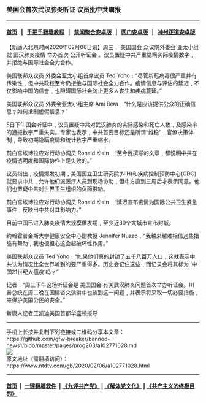 ### 美国会首次武汉肺炎听证  议员批中共瞒报
------------------------

#### [首页](https://github.com/gfw-breaker/banned-news1/blob/master/README.md) &nbsp;&nbsp;|&nbsp;&nbsp; [手把手翻墙教程](https://github.com/gfw-breaker/guides/wiki) &nbsp;&nbsp;|&nbsp;&nbsp; [禁闻聚合安卓版](https://github.com/gfw-breaker/bn-android) &nbsp;&nbsp;|&nbsp;&nbsp; [网门安卓版](https://github.com/oGate2/oGate) &nbsp;&nbsp;|&nbsp;&nbsp; [神州正道安卓版](https://github.com/SzzdOgate/update) 



<div><div class="post_content" itemprop="articleBody">
 <p>
  【新唐人北京时间2020年02月06日讯】周三﹐
  <ok href="https://www.ntdtv.com/gb/美国国会.htm">
   美国国会
  </ok>
  <ok href="https://www.ntdtv.com/gb/众议院外委会.htm">
   众议院外委会
  </ok>
  亚太小组就
  <ok href="https://www.ntdtv.com/gb/442749.htm">
   武汉肺炎疫情
  </ok>
  举办首次
  <ok href="https://www.ntdtv.com/gb/公开听证会.htm">
   公开听证会
  </ok>
  。议员置疑中共严重隐瞒实际疫情数字﹐并拒绝与国际社会全力合作。
 </p>
 <p>
  美国联邦众议员 外委会亚太小组首席议员 Ted Yoho﹕“尽管新冠病毒很严重并有传染性﹐但中共政权至今仍拒绝与国际社会全力合作。疫情信息与评估的延迟﹐不仅影响中国的信誉﹐也阻碍国际社会防止更多人丧生和疾病蔓延。”
 </p>
 <p>
  美国联邦众议员 外委会亚太小组主席 Ami Bera﹕“什么是应该提供公众的正确信息﹖如何抵制虚假信息﹖”
 </p>
 <p>
  5日下午国会听证中﹐议员置疑中共对武汉肺炎的实际感染和死亡人数﹑及感染率的通报数字严重失实。专家也表示﹐中共首要目标还是所谓“维稳”﹐官僚决策体制﹐导致初期隐瞒疫情和统计数字严重缩水。
 </p>
 <p>
  前白宫埃博拉应对行动协调员 Ronald Klain﹕“至今我撰写的文章﹐都说明中共在疫情透明度和国际协作上是失败的。”
 </p>
 <p>
  议员指出﹐疫情爆发初期﹐美国国立卫生研究院(NIH)和疾病控制预防中心(CDC)就要求中共﹐允许他们派医疗人员到现场协助﹐但中方直到三周后才表示同意。他们也置疑中共对世界卫生组织的负面影响。
 </p>
 <p>
  前白宫埃博拉应对行动协调员 Ronald Klain﹕“延迟宣布疫情为国际公共卫生紧急事件﹐反映出中共对其影响力。”
 </p>
 <p>
  目前中国已进入肺炎疫情大规模爆发期﹐至少近30个大城市宣布封城。
 </p>
 <p>
  约翰霍普金斯大学健康安全中心副教授 Jennifer Nuzzo﹕“我越来越难相信这些措施有帮助﹐我也很担心这会起破坏性作用。”
 </p>
 <p>
  美国联邦众议员 Ted Yoho﹕“如果他们真的封锁了五千八百万人口﹐这就表示中共认为情况比全世界听到的要严重得多。历史会记住这些﹐而记录会将其标为 ‘中国21世纪大瘟疫’吗﹖”
 </p>
 <p>
  记者﹕“周三下午这场听证会是
  <ok href="https://www.ntdtv.com/gb/美国国会.htm">
   美国国会
  </ok>
  有关武汉肺炎问题首次举办听证会。川普总统在周二晚在国情咨文演讲中也谈到这一问题﹐并表示将采取一切必要措施﹐来保护美国公民的安全。”
 </p>
 <p>
  新唐人记者王凯迪美国首都华盛顿报导
 </p>
 <div class="single_ad">
 </div>
</div>
</div>
<hr/>
手机上长按并复制下列链接或二维码分享本文章：<br/>
https://github.com/gfw-breaker/banned-news1/blob/master/pages/prog203/a102771028.md <br/>
<a href='https://github.com/gfw-breaker/banned-news1/blob/master/pages/prog203/a102771028.md'><img src='https://github.com/gfw-breaker/banned-news1/blob/master/pages/prog203/a102771028.md.png'/></a> <br/>
原文地址（需翻墙访问）：https://www.ntdtv.com/gb/2020/02/06/a102771028.html


------------------------
#### [首页](https://github.com/gfw-breaker/banned-news1/blob/master/README.md) &nbsp;|&nbsp; [一键翻墙软件](https://github.com/gfw-breaker/nogfw/blob/master/README.md) &nbsp;| [《九评共产党》](https://github.com/gfw-breaker/9ping.md/blob/master/README.md#九评之一评共产党是什么) | [《解体党文化》](https://github.com/gfw-breaker/jtdwh.md/blob/master/README.md) | [《共产主义的终极目的》](https://github.com/gfw-breaker/gczydzjmd.md/blob/master/README.md)


<img src='http://gfw-breaker.win/banned-news/pages/prog203/a102771028.md' width='0px' height='0px'/>